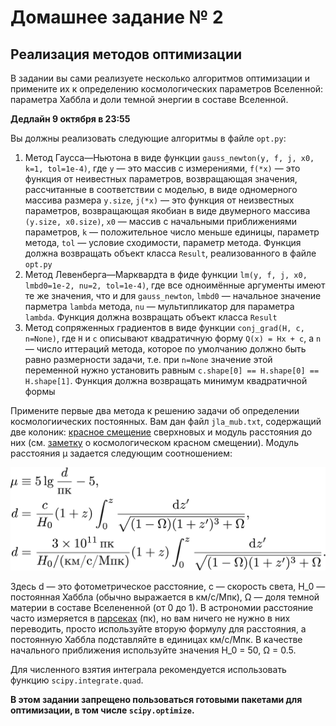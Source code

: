 # Домашнее задание № 2
## Реализация методов оптимизации

В задании вы сами реализуете несколько алгоритмов оптимизации и примените их к определению космологических параметров Вселенной: параметра Хаббла и доли темной энергии в составе Вселенной.

**Дедлайн 9 октября в 23:55**

Вы должны реализовать следующие алгоритмы в файле `opt.py`:

1. Метод Гаусса—Ньютона в виде функции `gauss_newton(y, f, j, x0, k=1, tol=1e-4)`, где `y` — это массив с измерениями, `f(*x)` — это функция от неивестных параметров, возвращающая значения, рассчитанные в соответствии с моделью, в виде одномерного массива размера `y.size`, `j(*x)` — это функция от неизвестных параметров, возвращающая якобиан в виде двумерного массива `(y.size, x0.size)`, `x0` — массив с начальными приближениями параметров, `k` — положительное число меньше единицы, параметр метода, `tol` — условие сходимости, параметр метода. Функция должна возвращать объект класса `Result`, реализованного в файле `opt.py`
2. Метод Левенберга—Марквардта в фиде функции `lm(y, f, j, x0, lmbd0=1e-2, nu=2, tol=1e-4)`, где все одноимённые аргументы имеют те же значения, что и для `gauss_newton`, `lmbd0` — начальное значение парметра `lambda` метода, `nu` — мультипликатор для параметра `lambda`. Функция должна возвращать объект класса `Result`
3. Метод сопряженных градиентов в виде функции `conj_grad(H, c, n=None)`, где `H` и `c` описывают квадратичную форму `Q(x) = Hx + c`, а `n` — число иттераций метода, которое по умолчанию должно быть равно размерности задачи, т.е. при `n=None` значение этой переменной нужно установить равным `c.shape[0] == H.shape[0] == H.shape[1]`. Функция должна возвращать минимум квадратичной формы

Примените первые два метода к решению задачи об определении космологиических постоянных.
Вам дан файл `jla_mub.txt`, содержащий две колоник: [красное смещение](http://www.astronet.ru/db/msg/1162269) сверхновых и модуль расстояния до них (см. [заметку](http://www.astronet.ru/db/msg/1162269) о космологическом красном смещении).
Модуль расстояния μ задается следующим соотношением:

![модуль расстояния](mu.png)

Здесь d — это фотометрическое расстояние, c — скорость света, H_0 — постоянная Хаббла (обычно выражается в км/с/Мпк), Ω — доля темной материи в составе Вселененной (от 0 до 1).
В астрономии расстояние часто измеряется в [парсеках](http://www.astronet.ru/db/msg/1162328) (пк), но вам ничего не нужно в них переводить, просто используйте вторую формулу для расстояния, а постоянную Хаббла подставляйте в единицах км/с/Мпк.
В качестве начального приближения используйте значения H_0 = 50, Ω = 0.5.

Для численного взятия интеграла рекомендуется использовать функцию `scipy.integrate.quad`. 

**В этом задании запрещено пользоваться готовыми пакетами для оптимизации, в том числе `scipy.optimize`.**

